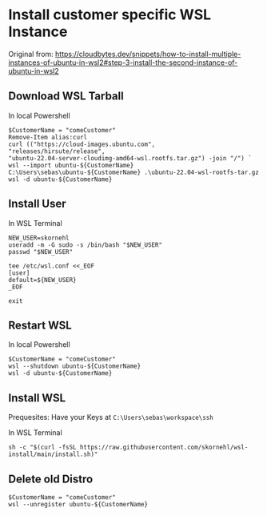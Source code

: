 # Install customer specific WSL Instance

Original from: https://cloudbytes.dev/snippets/how-to-install-multiple-instances-of-ubuntu-in-wsl2#step-3-install-the-second-instance-of-ubuntu-in-wsl2

## Download WSL Tarball
In local Powershell

```
$CustomerName = "comeCustomer"
Remove-Item alias:curl
curl (("https://cloud-images.ubuntu.com",
"releases/hirsute/release",
"ubuntu-22.04-server-cloudimg-amd64-wsl.rootfs.tar.gz") -join "/") `
wsl --import ubuntu-${CustomerName} C:\Users\sebas\ubuntu-${CustomerName} .\ubuntu-22.04-wsl-rootfs-tar.gz
wsl -d ubuntu-${CustomerName}
```

## Install User
In WSL Terminal
```
NEW_USER=skornehl
useradd -m -G sudo -s /bin/bash "$NEW_USER"
passwd "$NEW_USER"
 
tee /etc/wsl.conf <<_EOF
[user]
default=${NEW_USER}
_EOF

exit
```

## Restart WSL
In local Powershell

```
$CustomerName = "comeCustomer"
wsl --shutdown ubuntu-${CustomerName}
wsl -d ubuntu-${CustomerName}
```

## Install WSL
Prequesites: Have your Keys at `C:\Users\sebas\workspace\ssh` 

In WSL Terminal 
```
sh -c "$(curl -fsSL https://raw.githubusercontent.com/skornehl/wsl-install/main/install.sh)"
```

## Delete old Distro

```
$CustomerName = "comeCustomer"
wsl --unregister ubuntu-${CustomerName}
```
